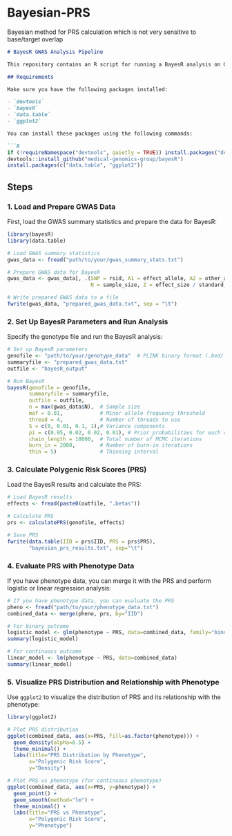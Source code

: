 # Bayesian-PRS
Bayesian method for PRS calculation which is not very sensitive to base/target overlap


```markdown
# BayesR GWAS Analysis Pipeline

This repository contains an R script for running a BayesR analysis on GWAS summary statistics, calculating polygenic risk scores (PRS), and evaluating these scores with phenotype data.

## Requirements

Make sure you have the following packages installed:

- `devtools`
- `bayesR`
- `data.table`
- `ggplot2`

You can install these packages using the following commands:

```R
if (!requireNamespace("devtools", quietly = TRUE)) install.packages("devtools")
devtools::install_github("medical-genomics-group/bayesR")
install.packages(c("data.table", "ggplot2"))
```

## Steps

### 1. Load and Prepare GWAS Data

First, load the GWAS summary statistics and prepare the data for BayesR:

```R
library(bayesR)
library(data.table)

# Load GWAS summary statistics
gwas_data <- fread("path/to/your/gwas_summary_stats.txt")

# Prepare GWAS data for BayesR
gwas_data <- gwas_data[, .(SNP = rsid, A1 = effect_allele, A2 = other_allele, 
                           N = sample_size, Z = effect_size / standard_error)]

# Write prepared GWAS data to a file
fwrite(gwas_data, "prepared_gwas_data.txt", sep = "\t")
```

### 2. Set Up BayesR Parameters and Run Analysis

Specify the genotype file and run the BayesR analysis:

```R
# Set up BayesR parameters
genofile <- "path/to/your/genotype_data"  # PLINK binary format (.bed/.bim/.fam)
summaryfile <- "prepared_gwas_data.txt"
outfile <- "bayesR_output"

# Run BayesR
bayesR(genofile = genofile,
       summaryfile = summaryfile,
       outfile = outfile,
       n = max(gwas_data$N),  # Sample size
       maf = 0.01,            # Minor allele frequency threshold
       thread = 4,            # Number of threads to use
       S = c(0, 0.01, 0.1, 1),# Variance components
       pi = c(0.95, 0.02, 0.02, 0.01), # Prior probabilities for each component
       chain_length = 10000,  # Total number of MCMC iterations
       burn_in = 2000,        # Number of burn-in iterations
       thin = 5)              # Thinning interval
```

### 3. Calculate Polygenic Risk Scores (PRS)

Load the BayesR results and calculate the PRS:

```R
# Load BayesR results
effects <- fread(paste0(outfile, ".betas"))

# Calculate PRS
prs <- calculatePRS(genofile, effects)

# Save PRS
fwrite(data.table(IID = prs$IID, PRS = prs$PRS), 
       "bayesian_prs_results.txt", sep="\t")
```

### 4. Evaluate PRS with Phenotype Data

If you have phenotype data, you can merge it with the PRS and perform logistic or linear regression analysis:

```R
# If you have phenotype data, you can evaluate the PRS
pheno <- fread("path/to/your/phenotype_data.txt")
combined_data <- merge(pheno, prs, by="IID")

# For binary outcome
logistic_model <- glm(phenotype ~ PRS, data=combined_data, family="binomial")
summary(logistic_model)

# For continuous outcome
linear_model <- lm(phenotype ~ PRS, data=combined_data)
summary(linear_model)
```

### 5. Visualize PRS Distribution and Relationship with Phenotype

Use `ggplot2` to visualize the distribution of PRS and its relationship with the phenotype:

```R
library(ggplot2)

# Plot PRS distribution
ggplot(combined_data, aes(x=PRS, fill=as.factor(phenotype))) +
  geom_density(alpha=0.5) +
  theme_minimal() +
  labs(title="PRS Distribution by Phenotype", 
       x="Polygenic Risk Score", 
       y="Density")

# Plot PRS vs phenotype (for continuous phenotype)
ggplot(combined_data, aes(x=PRS, y=phenotype)) +
  geom_point() +
  geom_smooth(method="lm") +
  theme_minimal() +
  labs(title="PRS vs Phenotype", 
       x="Polygenic Risk Score", 
       y="Phenotype")
```
